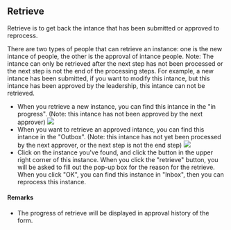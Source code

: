 ## Retrieve
Retrieve is to get back the intance that has been submitted or approved to reprocess.

There are two types of people that can retrieve an instance: one is the new intance of people, the other is the approval of intance people.
Note: The intance can only be retrieved after the next step has not been processed or the next step is not the end of the processing steps. For example, a new intance has been submitted, if you want to modify this intance, but this intance has been approved by the leadership, this intance can not be retrieved.

- When you retrieve a new instance, you can find this intance in the "in progress". (Note: this intance has not been approved by the next approver)
![](images/进行中取回.png)
- When you want to retrieve an approved intance, you can find this intance in the "Outbox". (Note: this intance has not yet been processed by the next approver, or the next step is not the end step)
![](images/已审核取回.png)
- Click on the instance you've found, and click the button in the upper right corner of this instance. When you click the "retrieve" button, you will be asked to fill out the pop-up box for the reason for the retrieve. When you click "OK", you can find this instance in "Inbox", then you can reprocess this instance.

#### Remarks
- The progress of retrieve will be displayed in approval history of the form.
